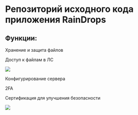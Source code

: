 <h1 allign=center> Репозиторий исходного кода приложения RainDrops</h1>

<h2 allign=right>Функции:</h2>
<p>Хранение и защита файлов</p>
<p>Доступ к файлам в ЛС</p>
<img src="https://github.com/JuneSunAt7/netMg/assets/63651740/90bb70fa-b9b3-47b6-ad6c-c1063935e718" align=center></img>
<p>Конфигурирование сервера</p>
<p>2FA</p>
<p>Сертификация для улучшения безопасности</p>
<img src="https://github.com/JuneSunAt7/netMg/assets/63651740/09da09b4-3a2d-4bb0-94e2-672f2e15beca" align=center></img>

